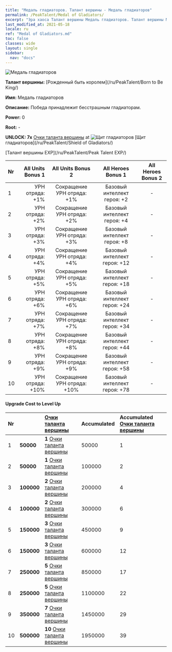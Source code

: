 ```yaml
---
title: "Медаль гладиаторов. Талант вершины - Медаль гладиаторов"
permalink: /PeakTalent/Medal of Gladiators/
excerpt: "Эра хаоса Талант вершины Медаль гладиаторов. Талант вершины Медаль гладиаторов. Медаль гладиаторов"
last_modified_at: 2021-05-18
locale: ru
ref: "Medal of Gladiators.md"
toc: false
classes: wide
layout: single
sidebar:
  nav: "docs"
---
```


  ![Медаль гладиаторов](/images/pt/talent_4103.png)

  **Талант вершины:** [Рожденный быть королем](/ru/PeakTalent/Born to Be King/)

  **Имя:** Медаль гладиаторов

  **Описание:** Победа принадлежит бесстрашным гладиаторам.

  **Power:** 0

  **Root:** -

  **UNLOCK: 7x** [Очки таланта вершины](/ItemsRU/con_934/) at ![Щит гладиаторов](/images/pt/talent_4102.png) [Щит гладиаторов](/ru/PeakTalent/Shield of Gladiators/)

  [Талант вершины EXP](/ru/PeakTalent/Peak Talent EXP/)

  | Nr | All Units Bonus 1 | All Units Bonus 2 | All Heroes Bonus 1 | All Heroes Bonus 2 |
  |:---|--------------:|:-------------:|:-------------:|:-------------:|
  | 1 | УРН отряда: +1% | Сокращение УРН отряда: +1% | Базовый интеллект героя: +2 | - |
  | 2 | УРН отряда: +2% | Сокращение УРН отряда: +2% | Базовый интеллект героя: +4 | - |
  | 3 | УРН отряда: +3% | Сокращение УРН отряда: +3% | Базовый интеллект героя: +8 | - |
  | 4 | УРН отряда: +4% | Сокращение УРН отряда: +4% | Базовый интеллект героя: +12 | - |
  | 5 | УРН отряда: +5% | Сокращение УРН отряда: +5% | Базовый интеллект героя: +18 | - |
  | 6 | УРН отряда: +6% | Сокращение УРН отряда: +6% | Базовый интеллект героя: +24 | - |
  | 7 | УРН отряда: +7% | Сокращение УРН отряда: +7% | Базовый интеллект героя: +34 | - |
  | 8 | УРН отряда: +8% | Сокращение УРН отряда: +8% | Базовый интеллект героя: +44 | - |
  | 9 | УРН отряда: +9% | Сокращение УРН отряда: +9% | Базовый интеллект героя: +58 | - |
  | 10 | УРН отряда: +10% | Сокращение УРН отряда: +10% | Базовый интеллект героя: +78 | - |


#### Upgrade Cost to Level Up

  | Nr | <i class="fas fa-coins"/> | [Очки таланта вершины](/ItemsRU/con_934/) | Accumulated <i class="fas fa-coins"/> | Accumulated [Очки таланта вершины](/ItemsRU/con_934/) |
  |:---|:--------------|:-------------|:-------------|:-------------|
  | 1 | **50000** | **1** [Очки таланта вершины](/ItemsRU/con_934/) | 50000 | 1 |
  | 2 | **50000** | **1** [Очки таланта вершины](/ItemsRU/con_934/) | 100000 | 2 |
  | 3 | **100000** | **2** [Очки таланта вершины](/ItemsRU/con_934/) | 200000 | 4 |
  | 4 | **100000** | **2** [Очки таланта вершины](/ItemsRU/con_934/) | 300000 | 6 |
  | 5 | **150000** | **3** [Очки таланта вершины](/ItemsRU/con_934/) | 450000 | 9 |
  | 6 | **150000** | **3** [Очки таланта вершины](/ItemsRU/con_934/) | 600000 | 12 |
  | 7 | **250000** | **5** [Очки таланта вершины](/ItemsRU/con_934/) | 850000 | 17 |
  | 8 | **250000** | **5** [Очки таланта вершины](/ItemsRU/con_934/) | 1100000 | 22 |
  | 9 | **350000** | **7** [Очки таланта вершины](/ItemsRU/con_934/) | 1450000 | 29 |
  | 10 | **500000** | **10** [Очки таланта вершины](/ItemsRU/con_934/) | 1950000 | 39 |
